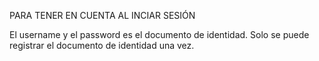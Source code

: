 PARA TENER EN CUENTA AL INCIAR SESIÓN

El username y el password es el documento de identidad.
Solo se puede registrar el documento de identidad una vez.